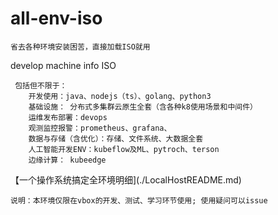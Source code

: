 # all-env-iso

`省去各种环境安装困苦，直接加载ISO就用`

 develop machine info ISO

```
 包括但不限于：
    开发使用：java、nodejs（ts）、golang、python3
    基础设施： 分布式多集群云原生全套（含各种k8使用场景和中间件）
    运维发布部署：devops
    观测监控报警：prometheus、grafana、
    数据与存储（含优化）：存储、文件系统、大数据全套
    人工智能开发ENV：kubeflow及ML、pytroch、terson
    边缘计算： kubeedge
```

【一个操作系统搞定全环境明细](./LocalHostREADME.md)

`说明：本环境仅限在vbox的开发、测试、学习环节使用; 使用疑问可以issue`
